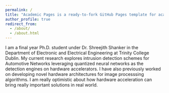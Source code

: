 ```yaml
---
permalink: /
title: "Academic Pages is a ready-to-fork GitHub Pages template for academic personal websites"
author_profile: true
redirect_from: 
  - /about/
  - /about.html
---
```


I am a final year Ph.D. student under Dr. Shreejith Shanker in the Department of Electronic and Electrical Engineering at Trinity College Dublin. My current research explores intrusion detection schemes for Automotive Networks leveraging quantized neural networks as the detection engines on hardware accelerators. I have also previously worked on developing novel hardware architectures for image processsing algorithms. I am really optimistic about how hardware acceleration can bring really important solutions in real world.
